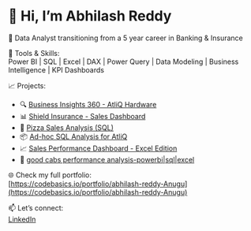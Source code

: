 # 👋 Hi, I’m Abhilash Reddy

🎯 Data Analyst transitioning from a 5 year career in Banking & Insurance

🔧 Tools & Skills:  
Power BI | SQL | Excel | DAX | Power Query | Data Modeling | Business Intelligence | KPI Dashboards

📈 Projects:
- 🔍 [Business Insights 360 - AtliQ Hardware](https://github.com/AnuguAbhilashreddy/Business-Insights-360-Power-BI-Dashboard)
- 📊 [Shield Insurance - Sales Dashboard](https://github.com/AnuguAbhilashreddy/Shield-insurance-POWERBI-Dashboard)
- 🍕 [Pizza Sales Analysis (SQL)](https://github.com/AnuguAbhilashreddy/Pizza-sales-Sql-analysis)
- 📦 [Ad-hoc SQL Analysis for AtliQ](https://github.com/AnuguAbhilashreddy/Consumer-goods-analysis-sql)
- 📈 [Sales Performance Dashboard - Excel Edition](https://github.com/AnuguAbhilashreddy/Sales-Performance-Dashboard-Excel-Edition)
- 🚗  [good cabs performance analysis-powerbi|sql|excel](https://github.com/AnuguAbhilashreddy/GoodCabs-Performance-Analysis)

🌐 Check my full portfolio:  
[https://codebasics.io/portfolio/abhilash-reddy-Anugu](https://codebasics.io/portfolio/abhilash-reddy-Anugu)

📫 Let’s connect:  
[LinkedIn](https://www.linkedin.com/in/abhilashreddyanugu)
